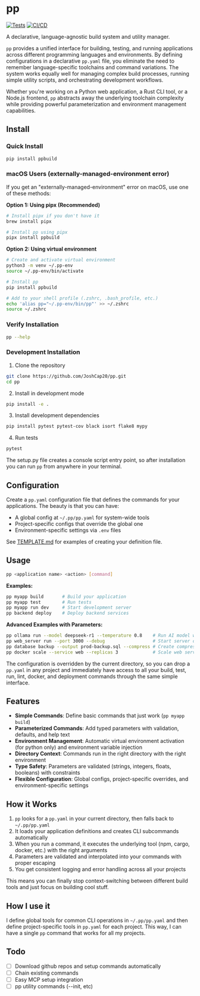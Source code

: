 # pp
[![Tests](https://github.com/JoshCap20/pp/actions/workflows/test.yml/badge.svg)](https://github.com/JoshCap20/pp/actions/workflows/test.yml)
[![CI/CD](https://github.com/JoshCap20/pp/actions/workflows/publish.yml/badge.svg)](https://github.com/JoshCap20/pp/actions/workflows/publish.yml)

A declarative, language-agnostic build system and utility manager.

`pp` provides a unified interface for building, testing, and running applications across different programming languages and environments. By defining configurations in a declarative `pp.yaml` file, you eliminate the need to remember language-specific toolchains and command variations. The system works equally well for managing complex build processes, running simple utility scripts, and orchestrating development workflows.

Whether you're working on a Python web application, a Rust CLI tool, or a Node.js frontend, `pp` abstracts away the underlying toolchain complexity while providing powerful parameterization and environment management capabilities.

## Install

### Quick Install

```bash
pip install ppbuild
```

### macOS Users (externally-managed-environment error)

If you get an "externally-managed-environment" error on macOS, use one of these methods:

**Option 1: Using pipx (Recommended)**
```bash
# Install pipx if you don't have it
brew install pipx

# Install pp using pipx
pipx install ppbuild
```

**Option 2: Using virtual environment**
```bash
# Create and activate virtual environment
python3 -m venv ~/.pp-env
source ~/.pp-env/bin/activate

# Install pp
pip install ppbuild

# Add to your shell profile (.zshrc, .bash_profile, etc.)
echo 'alias pp="~/.pp-env/bin/pp"' >> ~/.zshrc
source ~/.zshrc
```

### Verify Installation

```bash
pp --help
```

### Development Installation

1. Clone the repository
```bash
git clone https://github.com/JoshCap20/pp.git
cd pp
```

2. Install in development mode
```bash
pip install -e .
```

3. Install development dependencies
```bash
pip install pytest pytest-cov black isort flake8 mypy
```

4. Run tests
```bash
pytest
```

The setup.py file creates a console script entry point, so after installation you can run `pp` from anywhere in your terminal.

## Configuration

Create a `pp.yaml` configuration file that defines the commands for your applications. The beauty is that you can have:

- A global config at `~/.pp/pp.yaml` for system-wide tools
- Project-specific configs that override the global one
- Environment-specific settings via `.env` files

See [TEMPLATE.md](TEMPLATE.md) for examples of creating your definition file.

## Usage

```bash
pp <application name> <action> [command]
```

**Examples:**
```bash
pp myapp build       # Build your application
pp myapp test        # Run tests
pp myapp run dev     # Start development server
pp backend deploy    # Deploy backend services
```

**Advanced Examples with Parameters:**
```bash
pp ollama run --model deepseek-r1 --temperature 0.8    # Run AI model with specific settings
pp web_server run --port 3000 --debug                  # Start server on custom port with debug
pp database backup --output prod-backup.sql --compress # Create compressed database backup
pp docker scale --service web --replicas 3             # Scale web service to 3 instances
```

The configuration is overridden by the current directory, so you can drop a `pp.yaml` in any project and immediately have access to all your build, test, run, lint, docker, and deployment commands through the same simple interface.

## Features

- **Simple Commands**: Define basic commands that just work (`pp myapp build`)
- **Parameterized Commands**: Add typed parameters with validation, defaults, and help text
- **Environment Management**: Automatic virtual environment activation (for python only) and environment variable injection
- **Directory Context**: Commands run in the right directory with the right environment
- **Type Safety**: Parameters are validated (strings, integers, floats, booleans) with constraints
- **Flexible Configuration**: Global configs, project-specific overrides, and environment-specific settings

## How it Works

1. `pp` looks for a `pp.yaml` in your current directory, then falls back to `~/.pp/pp.yaml`
2. It loads your application definitions and creates CLI subcommands automatically
3. When you run a command, it executes the underlying tool (npm, cargo, docker, etc.) with the right arguments
4. Parameters are validated and interpolated into your commands with proper escaping
5. You get consistent logging and error handling across all your projects

This means you can finally stop context-switching between different build tools and just focus on building cool stuff.

## How I use it

I define global tools for common CLI operations in `~/.pp/pp.yaml` and then define project-specific tools in `pp.yaml` for each project. This way, I can have a single `pp` command that works for all my projects.

## Todo

- [ ] Download github repos and setup commands automatically
- [ ] Chain existing commands
- [ ] Easy MCP setup integration
- [ ] pp utility commands (--init, etc)